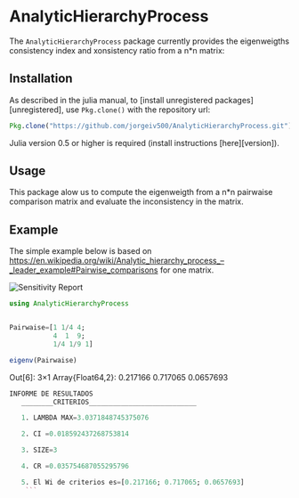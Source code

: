 # AnalyticHierarchyProcess


The `AnalyticHierarchyProcess` package currently provides the eigenweigths consistency index and xonsistency ratio from a n*n matrix:


## Installation

As described in the julia manual, to [install unregistered packages][unregistered], use `Pkg.clone()` with the repository url:

```julia
Pkg.clone("https://github.com/jorgeiv500/AnalyticHierarchyProcess.git")

```


Julia version 0.5 or higher is required (install instructions [here][version]).

## Usage

This package alow us to compute the eigenweigth from a n*n pairwaise comparison matrix and evaluate the inconsistency in the matrix.

## Example

The simple example below is based on https://en.wikipedia.org/wiki/Analytic_hierarchy_process_–_leader_example#Pairwise_comparisons 
for one matrix.

![Sensitivity Report](https://upload.wikimedia.org/wikipedia/commons/3/32/AHP_TDHExperienceMatrixWPriorities.png)

```julia
using AnalyticHierarchyProcess


Pairwaise=[1 1/4 4;
           4  1  9;
           1/4 1/9 1]

eigenv(Pairwaise)
```

Out[6]:
3×1 Array{Float64,2}:
 0.217166 
 0.717065 
 0.0657693
 
 ```julia
 INFORME DE RESULTADOS 
    ________CRITERIOS___________________________

    1. LAMBDA MAX=3.0371848745375076

    2. CI =0.018592437268753814

    3. SIZE=3

    4. CR =0.035754687055295796

    5. El Wi de criterios es=[0.217166; 0.717065; 0.0657693]
     ```
